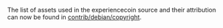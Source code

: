 The list of assets used in the experiencecoin source and their attribution can now be found in [contrib/debian/copyright](../contrib/debian/copyright).
